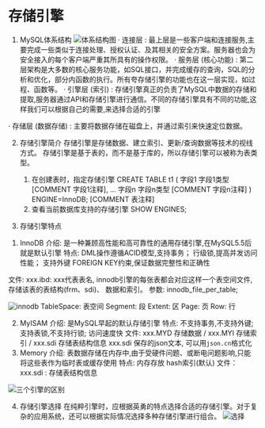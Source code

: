 # 存储引擎
1. MySQL体系结构
![体系结构图](/pic/part1.jpg)
· 连接层 : 最上层是一些客户端和连接服务,主要完成一些类似于连接处理、授权认证、及其相关的安全方案。服务器也会为安全接入的每个客户端严重其所具有的操作权限。
· 服务层 (核心功能) : 第二层架构是大多数的核心服务功能，如SQL接口，并完成缓存的查询，SQL的分析和优化，部分内函数的执行。所有夸存储引擎的功能也在这一层实现，如过程、函数等。
· 引擎层 (索引) : 存储引擎真正的负责了MySQL中数据的存储和提取,服务器通过API和存储引擎进行通信。不同的存储引擎具有不同的功能,这样我们可以根据自己的需要,来选择合适的引擎
<!-- -- InnoDB是mysql5.0后默认引擎 : -->
· 存储层 (数据存储) : 主要将数据存储在磁盘上，并通过索引来快速定位数据。

2. 存储引擎简介
存储引擎是存储数据、建立索引、更新/查询数据等技术的视线方式。
存储引擎是基于表的，而不是基于库的，所以存储引擎可以被称为表类型。
   1) 在创建表时，指定存储引擎
    CREATE TABLE t1 (
        字段1 字段1类型 [COMMENT 字段1注释],
        ...
        字段n 字段n类型 [COMMENT 字段n注释]
    ) ENGINE=InnoDB;  [COMMENT 表注释]
   2) 查看当前数据库支持的存储引擎
    SHOW ENGINES;

3. 存储引擎特点
1) InnoDB 
介绍: 是一种兼顾高性能和高可靠性的通用存储引擎,在MySQL5.5后就是默认引擎
特点: DML操作遵循ACID模型,支持事务；
      行级锁,提高并发访问性能；
      支持外键 FOREIGN KEY约束,保证数据完整性和正确性
<!-- 事务 外键 行级锁 -->
文件: xxx.ibd: xxx代表表名, innodb引擎的每张表都会对应这样一个表空间文件,存储该表的表结构(frm、sdi)、 数据和索引。
参数: innodb_file_per_table;

![innodb](/pic/innodb.jpg)
TableSpace: 表空间
Segment: 段
Extent: 区
Page: 页
Row: 行

2) MyISAM
介绍: 是MySQL早起的默认存储引擎
特点: 不支持事务,不支持外键;
      支持表锁,不支持行锁;
      访问速度快
文件: xxx.MYD 存储数据 / xxx.MYI 存储索引 / xxx.sdi 存储表结构信息
xxx.sdi 保存的json文本, 可以用`json.cn`格式化
3) Memory
介绍: 表数据存储在内存中,由于受硬件问题、或断电问题影响,只能将这些表作为临时表或缓存使用
特点: 内存存放    hash索引(默认)
文件： xxx.sdi : 存储表结构信息

![三个引擎的区别](/pic/diff.jpg)

4. 存储引擎选择
在纯粹引擎时，应根据英勇的特点选择合适的存储引擎。对于复杂的应用系统，还可以根据实际情况选择多种存储引擎进行组合。
![选择](/pic/choose.jpg)